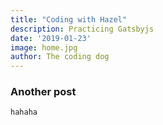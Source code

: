 ```yaml
---
title: "Coding with Hazel"
description: Practicing Gatsbyjs
date: '2019-01-23'
image: home.jpg
author: The coding dog
---
```




### Another post

`hahaha`